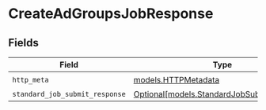 # CreateAdGroupsJobResponse


## Fields

| Field                                                                                | Type                                                                                 | Required                                                                             | Description                                                                          |
| ------------------------------------------------------------------------------------ | ------------------------------------------------------------------------------------ | ------------------------------------------------------------------------------------ | ------------------------------------------------------------------------------------ |
| `http_meta`                                                                          | [models.HTTPMetadata](../models/httpmetadata.md)                                     | :heavy_check_mark:                                                                   | N/A                                                                                  |
| `standard_job_submit_response`                                                       | [Optional[models.StandardJobSubmitResponse]](../models/standardjobsubmitresponse.md) | :heavy_minus_sign:                                                                   | Accepted                                                                             |